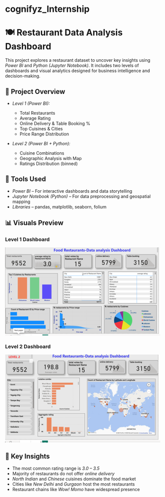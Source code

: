 # cognifyz_Internship
# 🍽 Restaurant Data Analysis Dashboard

This project explores a restaurant dataset to uncover key insights using *Power BI* and *Python (Jupyter Notebook)*. It includes two levels of dashboards and visual analytics designed for business intelligence and decision-making.

## 📁 Project Overview

- *Level 1 (Power BI):*
  - Total Restaurants
  - Average Rating
  - Online Delivery & Table Booking %
  - Top Cuisines & Cities
  - Price Range Distribution

- *Level 2 (Power BI + Python):*
  - Cuisine Combinations
  - Geographic Analysis with Map
  - Ratings Distribution (binned)
 

## 🧪 Tools Used

- *Power BI* – For interactive dashboards and data storytelling
- *Jupyter Notebook (Python)* – For data preprocessing and geospatial mapping
- *Libraries* – pandas, matplotlib, seaborn, folium

## 📊 Visuals Preview

### Level 1 Dashboard  
![Level 2 Dashboard](level1.png)

### Level 2 Dashboard  
![Level 2 Dashboard](level2.png)

## 📌 Key Insights

- The most common rating range is *3.0 – 3.5*
- Majority of restaurants do not offer *online delivery*
- *North Indian* and *Chinese* cuisines dominate the food market
- Cities like *New Delhi* and *Gurgaon* host the most restaurants
- Restaurant chains like *Wow! Momo* have widespread presence
